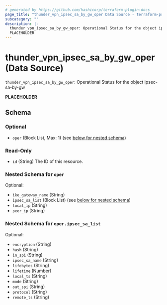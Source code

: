 ```yaml
---
# generated by https://github.com/hashicorp/terraform-plugin-docs
page_title: "thunder_vpn_ipsec_sa_by_gw_oper Data Source - terraform-provider-thunder"
subcategory: ""
description: |-
  thunder_vpn_ipsec_sa_by_gw_oper: Operational Status for the object ipsec-sa-by-gw
  PLACEHOLDER
---
```


# thunder_vpn_ipsec_sa_by_gw_oper (Data Source)

`thunder_vpn_ipsec_sa_by_gw_oper`: Operational Status for the object ipsec-sa-by-gw

__PLACEHOLDER__



<!-- schema generated by tfplugindocs -->
## Schema

### Optional

- `oper` (Block List, Max: 1) (see [below for nested schema](#nestedblock--oper))

### Read-Only

- `id` (String) The ID of this resource.

<a id="nestedblock--oper"></a>
### Nested Schema for `oper`

Optional:

- `ike_gateway_name` (String)
- `ipsec_sa_list` (Block List) (see [below for nested schema](#nestedblock--oper--ipsec_sa_list))
- `local_ip` (String)
- `peer_ip` (String)

<a id="nestedblock--oper--ipsec_sa_list"></a>
### Nested Schema for `oper.ipsec_sa_list`

Optional:

- `encryption` (String)
- `hash` (String)
- `in_spi` (String)
- `ipsec_sa_name` (String)
- `lifebytes` (String)
- `lifetime` (Number)
- `local_ts` (String)
- `mode` (String)
- `out_spi` (String)
- `protocol` (String)
- `remote_ts` (String)


